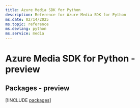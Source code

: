 ```yaml
---
title: Azure Media SDK for Python
description: Reference for Azure Media SDK for Python
ms.date: 02/14/2025
ms.topic: reference
ms.devlang: python
ms.service: media
---
```

# Azure Media SDK for Python - preview
## Packages - preview
[!INCLUDE [packages](media-index.md)]